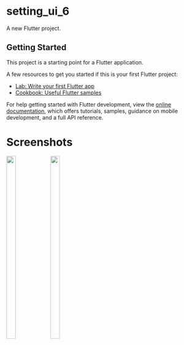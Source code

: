 # setting_ui_6

A new Flutter project.

## Getting Started

This project is a starting point for a Flutter application.

A few resources to get you started if this is your first Flutter project:

- [Lab: Write your first Flutter app](https://docs.flutter.dev/get-started/codelab)
- [Cookbook: Useful Flutter samples](https://docs.flutter.dev/cookbook)

For help getting started with Flutter development, view the
[online documentation](https://docs.flutter.dev/), which offers tutorials,
samples, guidance on mobile development, and a full API reference.
# Screenshots

<p float="center">
  
  <img src="https://user-images.githubusercontent.com/115551640/217535602-76969f4c-b19a-4040-8894-1ea1b57d97ec.png" width=22% height=35%>
  <img src="https://user-images.githubusercontent.com/115551640/217535319-016a2437-5dd4-4011-ba97-7be3ffb16b43.png" width=22% height=35%>

 



  
  </p>
